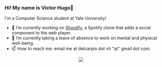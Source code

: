 ### Hi! My name is Victor Hugo👋 
I'm a Computer Science student at Yale University!

- 🔭 I’m currently working on [Shoutify](https://github.com/victor-hugo-dc/shoutify), a Spotify clone that adds a social component to the web player.
- 🌱 I’m currently taking a leave of absence to work on mental and physical well-being. 
- 📫 How to reach me: email me at delcarpio dot vh "at" gmail dot com.

<p align="center">
    <a href="https://git.io/streak-stats"><img src="https://streak-stats.demolab.com?user=victor-hugo-dc&theme=midnight-purple&hide_border=true"/></a>
</p>
